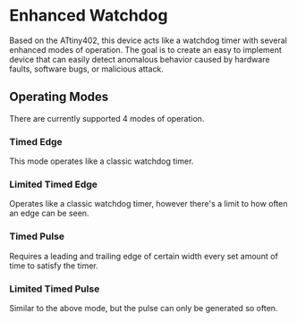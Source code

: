 # Enhanced Watchdog
Based on the ATtiny402, this device acts like a watchdog timer with several enhanced modes of operation. The goal is to create an easy to implement device that can easily detect anomalous behavior caused by hardware faults, software bugs, or malicious attack.

## Operating Modes
There are currently supported 4 modes of operation.

### Timed Edge
This mode operates like a classic watchdog timer.

### Limited Timed Edge
Operates like a classic watchdog timer, however there's a limit to how often an edge can be seen.

### Timed Pulse
Requires a leading and trailing edge of certain width every set amount of time to satisfy the timer.

### Limited Timed Pulse
Similar to the above mode, but the pulse can only be generated so often.
